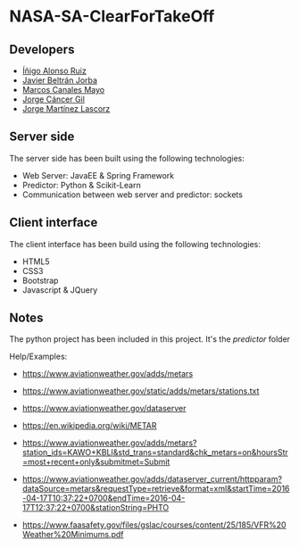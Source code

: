 # NASA-SA-ClearForTakeOff

## Developers

* [Íñigo Alonso Ruiz](https://github.com/Shathe)
* [Javier Beltrán Jorba](https://github.com/MrJavo94)
* [Marcos Canales Mayo](https://github.com/MarcosCM) 
* [Jorge Cáncer Gil](https://github.com/jorcox)
* [Jorge Martínez Lascorz](https://github.com/JorgeCoke)

## Server side
The server side has been built using the following technologies:
* Web Server: JavaEE & Spring Framework
* Predictor: Python & Scikit-Learn
* Communication between web server and predictor: sockets

## Client interface
The client interface has been build using the following technologies:
* HTML5
* CSS3
* Bootstrap
* Javascript & JQuery

## Notes
The python project has been included in this project. It's the _predictor_ folder

Help/Examples:
* https://www.aviationweather.gov/adds/metars
* https://www.aviationweather.gov/static/adds/metars/stations.txt
* https://www.aviationweather.gov/dataserver
* https://en.wikipedia.org/wiki/METAR
* https://www.aviationweather.gov/adds/metars?station_ids=KAWO+KBLI&std_trans=standard&chk_metars=on&hoursStr=most+recent+only&submitmet=Submit
* https://www.aviationweather.gov/adds/dataserver_current/httpparam?dataSource=metars&requestType=retrieve&format=xml&startTime=2016-04-17T10:37:22+0700&endTime=2016-04-17T12:37:22+0700&stationString=PHTO

* https://www.faasafety.gov/files/gslac/courses/content/25/185/VFR%20Weather%20Minimums.pdf
